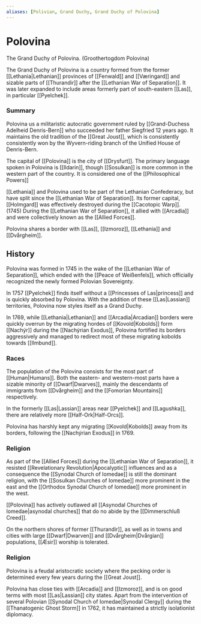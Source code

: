 ```yaml
---
aliases: [Polivian, Grand Duchy, Grand Duchy of Polovina]
---
```

# Polovina 
The Grand Duchy of Polovina.
(Groothertogdom Polovina)

The Grand Duchy of Polovina is a country formed from the former [[Lethania|Lethanian]] provinces of [[Fenwald]] and [[Væringard]] and sizable parts of [[Thurandir]] after the [[Lethanian War of Separation]]. It was later expanded to include areas formerly part of south-eastern [[Las]], in particular [[Pyelchek]].

### Summary
Polovina us a militaristic autocratic government ruled by [[Grand-Duchess Adelheid Denris-Bern]] who succeeded her father Siegfried 12 years ago. It maintains the old tradition of the [[Great Joust]], which is consistently consistently won by the Wyvern-riding branch of the Unified House of Denris-Bern.

The capital of [[Polovina]] is the city of [[Drysfurt]]. The primary language spoken in Polovina is [[Ildarin]], though [[Sosulkan]] is more common in the western part of the country. It is considered one of the [[Philosophical Powers]]

[[Lethania]] and Polovina used to be part of the Lethanian Confederacy, but have split since the [[Lethanian War of Separation]]. Its former capital, [[Holmgard]] was effectively destroyed during the [[Cacotopic Warp]]. (1745) During the [[Lethanian War of Separation]], it allied with [[Arcadia]] and were collectively known as the [[Allied Forces]].

Polovina shares a border with [[Las]], [[Izmoroz]], [[Lethania]] and [[Dvårgheim]].

## History
Polovina was formed in 1745 in the wake of the [[Lethanian War of Separation]], which ended with the [[Peace of Weißenfels]], which officially recognized the newly formed Polovian Sovereignty. 

In 1757 [[Pyelchek]] finds itself without a [[Princesses of Las|princess]] and is quickly absorbed by Polovina. With the addition of these [[Las|Lassian]] territories, Polovina now styles itself as a Grand Duchy.

In 1769, while [[Lethania|Lethanian]] and [[Arcadia|Arcadian]] borders were quickly overrun by the migrating hordes of [[Kovold|Kobolds]] form [[Nachýr]] during the [[Nachýrian Exodus]], Polovina fortified its borders aggressively and managed to redirect most of these migrating kobolds towards [[Ilmbund]].

### Races
The population of the Polovina consists for the most part of [[Human|Humans]]. Both the eastern- and western-most parts have a sizable minority of [[Dwarf|Dwarves]], mainly the descendants of immigrants from [[Dvårgheim]] and the [[Fomorian Mountains]] respectively.

In the formerly [[Las|Lassian]] areas near [[Pyelchek]] and [[Lagushka]], there are relatively more [[Half-Ork|Half-Orcs]].  

Polovina has harshly kept any migrating [[Kovold|Kobolds]] away from its borders, following the [[Nachýrian Exodus]] in 1769.

### Religion
As part of the [[Allied Forces]] during the [[Lethanian War of Separation]], it resisted [[Revelationary Revolution|Apocalyptic]] influences and as a consequence the [[Synodal Church of Iomedae]] is still the dominant religion, with the [[Sosulkan Churches of Iomedae]] more prominent in the east and the [[Orthodox Synodal Church of Iomedae]] more prominent in the west.

[[Polovina]] has actively outlawed all [[Asynodal Churches of Iomedae|asynodal churches]] that do no abide by the [[Dimmerschluß Creed]].

On the northern shores of former [[Thurandir]], as well as in towns and cities with large [[Dwarf|Dwarven]] and [[Dvårgheim|Dvårgian]] populations, [[Æsir]] worship is tolerated.

### Religion
Polovina is a feudal aristocratic society where the pecking order is determined every few years during the [[Great Joust]]. 

Polovina has close ties with [[Arcadia]] and [[Izmoroz]], and is on good terms with most [[Las|Lassian]] city states. Apart from the intervention of several Polovian [[Synodal Church of Iomedae|Synodal Clergy]] during the [[Thanatogenic Ghost Storm]] in 1762, it has maintained a strictly isolationist diplomacy.